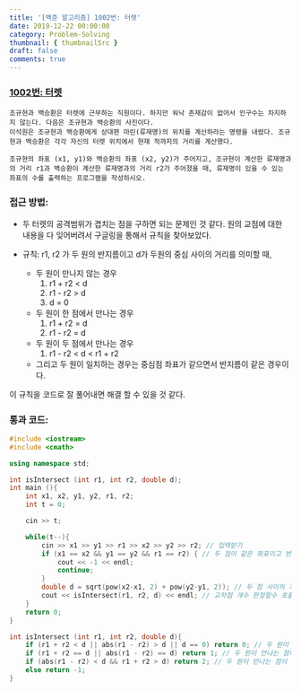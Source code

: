 ```yaml
---
title: '[백준 알고리즘] 1002번: 터렛'
date: 2019-12-22 00:00:00
category: Problem-Solving
thumbnail: { thumbnailSrc }
draft: false
comments: true
---
```


### [1002번: 터렛](https://www.acmicpc.net/problem/1002)

```
조규현과 백승환은 터렛에 근무하는 직원이다. 하지만 워낙 존재감이 없어서 인구수는 차지하지 않는다. 다음은 조규현과 백승환의 사진이다.
이석원은 조규현과 백승환에게 상대편 마린(류재명)의 위치를 계산하라는 명령을 내렸다. 조규현과 백승환은 각각 자신의 터렛 위치에서 현재 적까지의 거리를 계산했다.

조규현의 좌표 (x1, y1)와 백승환의 좌표 (x2, y2)가 주어지고, 조규현이 계산한 류재명과의 거리 r1과 백승환이 계산한 류재명과의 거리 r2가 주어졌을 때, 류재명이 있을 수 있는 좌표의 수를 출력하는 프로그램을 작성하시오.
```

### 접근 방법:

- 두 터렛의 공격범위가 겹치는 점을 구하면 되는 문제인 것 같다. 원의 교점에 대한 내용을 다 잊어버려서 구글링을 통해서 규칙을 찾아보았다.

- 규칙: r1, r2 가 두 원의 반지름이고 d가 두원의 중심 사이의 거리를 의미할 때,
  - 두 원이 만나지 않는 경우
    1.  r1 + r2 < d
    2.  r1 - r2 > d
    3.  d = 0
  - 두 원이 한 점에서 만나는 경우
    1.  r1 + r2 = d
    2.  r1 - r2 = d
  - 두 원이 두 점에서 만나는 경우
    1.  r1 - r2 < d < r1 + r2
  - 그리고 두 원이 일치하는 경우는 중심점 좌표가 같으면서 반지름이 같은 경우이다.

이 규칙을 코드로 잘 풀어내면 해결 할 수 있을 것 같다.

### 통과 코드:

```cpp
#include <iostream>
#include <cmath>

using namespace std;

int isIntersect (int r1, int r2, double d);
int main (){
    int x1, x2, y1, y2, r1, r2;
    int t = 0;

    cin >> t;

    while(t--){
        cin >> x1 >> y1 >> r1 >> x2 >> y2 >> r2; // 입력받기
        if (x1 == x2 && y1 == y2 && r1 == r2) { // 두 점이 같은 좌표이고 반지름도 같다면 동일한 원. -1 을 출력하고 끝내기
            cout << -1 << endl;
            continue;
        }
        double d = sqrt(pow(x2-x1, 2) + pow(y2-y1, 2)); // 두 점 사이의 거리 구하기
        cout << isIntersect(r1, r2, d) << endl; // 교차점 개수 판정함수 호출 및 출력
    }
    return 0;
}

int isIntersect (int r1, int r2, double d){
    if (r1 + r2 < d || abs(r1 - r2) > d || d == 0) return 0; // 두 원이 만나지 않을 때
    if (r1 + r2 == d || abs(r1 - r2) == d) return 1; // 두 원이 만나는 점이 하나일 때
    if (abs(r1 - r2) < d && r1 + r2 > d) return 2; // 두 원이 만나는 점이 두개일 때
    else return -1;
}
```
